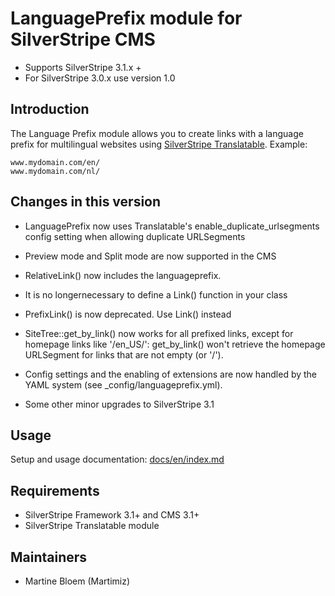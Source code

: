 # LanguagePrefix module for SilverStripe CMS #

 * Supports SilverStripe 3.1.x + 
 * For SilverStripe 3.0.x use version 1.0

## Introduction ##

The Language Prefix module allows you to create links with a language prefix
for multilingual websites using [SilverStripe Translatable](https://github.com/silverstripe/silverstripe-translatable). Example:
 
	www.mydomain.com/en/
 	www.mydomain.com/nl/

## Changes in this version

 * LanguagePrefix now uses Translatable's enable_duplicate_urlsegments config setting when allowing duplicate URLSegments
 * Preview mode and Split mode are now supported in the CMS
 * RelativeLink() now includes the languageprefix. 
 * It is no longernecessary to define a Link() function in your class 
 * PrefixLink() is now deprecated. Use Link() instead
 * SiteTree::get_by_link() now works for all prefixed links, except for homepage links like '/en_US/': get_by_link() won't retrieve the homepage URLSegment for links that are not empty (or '/').
 
 * Config settings and the enabling of extensions are now handled by the YAML system (see _config/languageprefix.yml). 
 * Some other minor upgrades to SilverStripe 3.1 

## Usage

Setup and usage documentation: [docs/en/index.md](docs/en/index.md)

## Requirements ##

 * SilverStripe Framework 3.1+ and CMS 3.1+
 * SilverStripe Translatable module

## Maintainers ##

 * Martine Bloem (Martimiz)